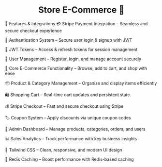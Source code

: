 <h1 align="center">Store E-Commerce 🛒</h1>
🔧 Features & Integrations
💳 Stripe Payment Integration – Seamless and secure checkout experience

🔐 Authentication System – Secure user login & signup with JWT

🔑 JWT Tokens – Access & refresh tokens for session management

📝 User Management – Register, login, and manage account securely

🛒 Core E-Commerce Functionality – Browse, add to cart, and shop with ease

📦 Product & Category Management – Organize and display items efficiently

🛍️ Shopping Cart – Real-time cart updates and persistent state

💰 Stripe Checkout – Fast and secure checkout using Stripe

🏷️ Coupon System – Apply discounts via unique coupon codes

👑 Admin Dashboard – Manage products, categories, orders, and users

📊 Sales Analytics – Track performance with key business insights

🎨 Tailwind CSS – Clean, responsive, and modern UI design

🚀 Redis Caching – Boost performance with Redis-based caching
